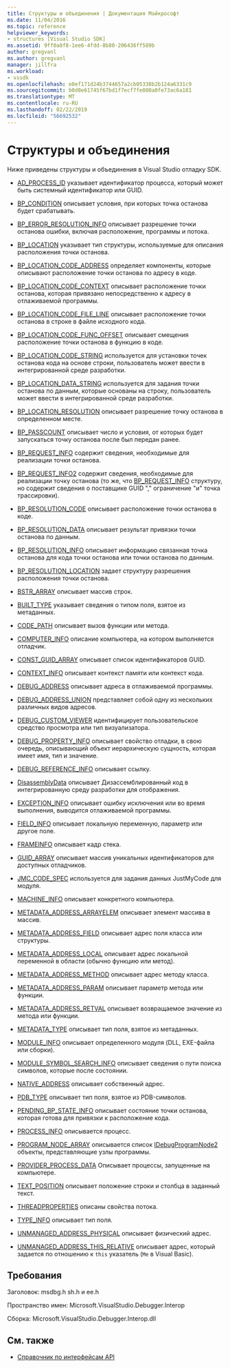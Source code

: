 ```yaml
---
title: Структуры и объединения | Документация Майкрософт
ms.date: 11/04/2016
ms.topic: reference
helpviewer_keywords:
- structures [Visual Studio SDK]
ms.assetid: 9ff0a8f8-1ee6-4fdd-8b80-206436ff589b
author: gregvanl
ms.author: gregvanl
manager: jillfra
ms.workload:
- vssdk
ms.openlocfilehash: e0ef171d24b3744657a2cb05338b2b124a6331c9
ms.sourcegitcommit: b0d8e61745f67bd1f7ecf7fe080a0fe73ac6a181
ms.translationtype: MT
ms.contentlocale: ru-RU
ms.lasthandoff: 02/22/2019
ms.locfileid: "56692532"
---
```

# <a name="structures-and-unions"></a>Структуры и объединения
Ниже приведены структуры и объединения в Visual Studio отладку SDK.

- [AD_PROCESS_ID](../../../extensibility/debugger/reference/ad-process-id.md) указывает идентификатор процесса, который может быть системный идентификатор или GUID.

- [BP_CONDITION](../../../extensibility/debugger/reference/bp-condition.md) описывает условия, при которых точка останова будет срабатывать.

- [BP_ERROR_RESOLUTION_INFO](../../../extensibility/debugger/reference/bp-error-resolution-info.md) описывает разрешение точки останова ошибки, включая расположение, программы и потока.

- [BP_LOCATION](../../../extensibility/debugger/reference/bp-location.md) указывает тип структуры, используемые для описания расположения точки останова.

- [BP_LOCATION_CODE_ADDRESS](../../../extensibility/debugger/reference/bp-location-code-address.md) определяет компоненты, которые описывают расположение точки останова по адресу в коде.

- [BP_LOCATION_CODE_CONTEXT](../../../extensibility/debugger/reference/bp-location-code-context.md) описывает расположение точки останова, которая привязано непосредственно к адресу в отлаживаемой программы.

- [BP_LOCATION_CODE_FILE_LINE](../../../extensibility/debugger/reference/bp-location-code-file-line.md) описывает расположение точки останова в строке в файле исходного кода.

- [BP_LOCATION_CODE_FUNC_OFFSET](../../../extensibility/debugger/reference/bp-location-code-func-offset.md) описывает смещения расположение точки останова в функцию в коде.

- [BP_LOCATION_CODE_STRING](../../../extensibility/debugger/reference/bp-location-code-string.md) используется для установки точек останова кода на основе строки, пользователь может ввести в интегрированной среде разработки.

- [BP_LOCATION_DATA_STRING](../../../extensibility/debugger/reference/bp-location-data-string.md) используется для задания точки останова по данным, которые основаны на строку, пользователь может ввести в интегрированной среде разработки.

- [BP_LOCATION_RESOLUTION](../../../extensibility/debugger/reference/bp-location-resolution.md) описывает разрешение точку останова в определенном месте.

- [BP_PASSCOUNT](../../../extensibility/debugger/reference/bp-passcount.md) описывает число и условия, от которых будет запускаться точку останова после был передан ранее.

- [BP_REQUEST_INFO](../../../extensibility/debugger/reference/bp-request-info.md) содержит сведения, необходимые для реализации точки останова.

- [BP_REQUEST_INFO2](../../../extensibility/debugger/reference/bp-request-info2.md) содержит сведения, необходимые для реализации точку останова (то же, что [BP_REQUEST_INFO](../../../extensibility/debugger/reference/bp-request-info.md) структуру, но содержит сведения о поставщике GUID "," ограничение "и" точка трассировки).

- [BP_RESOLUTION_CODE](../../../extensibility/debugger/reference/bp-resolution-code.md) описывает расположение точки останова в коде.

- [BP_RESOLUTION_DATA](../../../extensibility/debugger/reference/bp-resolution-data.md) описывает результат привязки точки останова по данным.

- [BP_RESOLUTION_INFO](../../../extensibility/debugger/reference/bp-resolution-info.md) описывает информацию связанная точка останова для кода точки останова или точки останова по данным.

- [BP_RESOLUTION_LOCATION](../../../extensibility/debugger/reference/bp-resolution-location.md) задает структуру разрешения расположения точки останова.

- [BSTR_ARRAY](../../../extensibility/debugger/reference/bstr-array.md) описывает массив строк.

- [BUILT_TYPE](../../../extensibility/debugger/reference/built-type.md) указывает сведения о типом поля, взятое из метаданных.

- [CODE_PATH](../../../extensibility/debugger/reference/code-path.md) описывает вызов функции или метода.

- [COMPUTER_INFO](../../../extensibility/debugger/reference/computer-info.md) описание компьютера, на котором выполняется отладчик.

- [CONST_GUID_ARRAY](../../../extensibility/debugger/reference/const-guid-array.md) описывает список идентификаторов GUID.

- [CONTEXT_INFO](../../../extensibility/debugger/reference/context-info.md) описывает контекст памяти или контекст кода.

- [DEBUG_ADDRESS](../../../extensibility/debugger/reference/debug-address.md) описывает адреса в отлаживаемой программы.

- [DEBUG_ADDRESS_UNION](../../../extensibility/debugger/reference/debug-address-union.md) представляет собой одну из нескольких различных видов адресов.

- [DEBUG_CUSTOM_VIEWER](../../../extensibility/debugger/reference/debug-custom-viewer.md) идентифицирует пользовательское средство просмотра или тип визуализатора.

- [DEBUG_PROPERTY_INFO](../../../extensibility/debugger/reference/debug-property-info.md) описывает свойство отладки, в свою очередь, описывающий объект иерархическую сущность, которая имеет имя, тип и значение.

- [DEBUG_REFERENCE_INFO](../../../extensibility/debugger/reference/debug-reference-info.md) описывает ссылку.

- [DisassemblyData](../../../extensibility/debugger/reference/disassemblydata.md) описывает Дизассемблированный код в интегрированную среду разработки для отображения.

- [EXCEPTION_INFO](../../../extensibility/debugger/reference/exception-info.md) описывает ошибку исключения или во время выполнения, выводится отлаживаемой программы.

- [FIELD_INFO](../../../extensibility/debugger/reference/field-info.md) описывает локальную переменную, параметр или другое поле.

- [FRAMEINFO](../../../extensibility/debugger/reference/frameinfo.md) описывает кадр стека.

- [GUID_ARRAY](../../../extensibility/debugger/reference/guid-array.md) описывает массив уникальных идентификаторов для доступных отладчиков.

- [JMC_CODE_SPEC](../../../extensibility/debugger/reference/jmc-code-spec.md) используется для задания данных JustMyCode для модуля.

- [MACHINE_INFO](../../../extensibility/debugger/reference/machine-info.md) описывает конкретного компьютера.

- [METADATA_ADDRESS_ARRAYELEM](../../../extensibility/debugger/reference/metadata-address-arrayelem.md) описывает элемент массива в массив.

- [METADATA_ADDRESS_FIELD](../../../extensibility/debugger/reference/metadata-address-field.md) описывает адрес поля класса или структуры.

- [METADATA_ADDRESS_LOCAL](../../../extensibility/debugger/reference/metadata-address-local.md) описывает адрес локальной переменной в области (обычно функцию или метод).

- [METADATA_ADDRESS_METHOD](../../../extensibility/debugger/reference/metadata-address-method.md) описывает адрес методу класса.

- [METADATA_ADDRESS_PARAM](../../../extensibility/debugger/reference/metadata-address-param.md) описывает параметр метода или функции.

- [METADATA_ADDRESS_RETVAL](../../../extensibility/debugger/reference/metadata-address-retval.md) описывает возвращаемое значение из метода или функции.

- [METADATA_TYPE](../../../extensibility/debugger/reference/metadata-type.md) описывает тип поля, взятое из метаданных.

- [MODULE_INFO](../../../extensibility/debugger/reference/module-info.md) описывает определенного модуля (DLL, EXE-файла или сборки).

- [MODULE_SYMBOL_SEARCH_INFO](../../../extensibility/debugger/reference/module-symbol-search-info.md) описывает сведения о пути поиска символов, которые после состоянии.

- [NATIVE_ADDRESS](../../../extensibility/debugger/reference/native-address.md) описывает собственный адрес.

- [PDB_TYPE](../../../extensibility/debugger/reference/pdb-type.md) описывает тип поля, взятое из PDB-символов.

- [PENDING_BP_STATE_INFO](../../../extensibility/debugger/reference/pending-bp-state-info.md) описывает состояние точки останова, которая готова для привязки к расположение кода.

- [PROCESS_INFO](../../../extensibility/debugger/reference/process-info.md) описывается процесс.

- [PROGRAM_NODE_ARRAY](../../../extensibility/debugger/reference/program-node-array.md) описывается список [IDebugProgramNode2](../../../extensibility/debugger/reference/idebugprogramnode2.md) объекты, представляющие узлы программы.

- [PROVIDER_PROCESS_DATA](../../../extensibility/debugger/reference/provider-process-data.md) Описывает процессы, запущенные на компьютере.

- [TEXT_POSITION](../../../extensibility/debugger/reference/text-position.md) описывает положение строки и столбца в заданный текст.

- [THREADPROPERTIES](../../../extensibility/debugger/reference/threadproperties.md) описаны свойства потока.

- [TYPE_INFO](../../../extensibility/debugger/reference/type-info.md) описывает тип поля.

- [UNMANAGED_ADDRESS_PHYSICAL](../../../extensibility/debugger/reference/unmanaged-address-physical.md) описывает физический адрес.

- [UNMANAGED_ADDRESS_THIS_RELATIVE](../../../extensibility/debugger/reference/unmanaged-address-this-relative.md) описывает адрес, который задается по отношению к `this` указатель (`Me` в Visual Basic).

## <a name="requirements"></a>Требования
 Заголовок: msdbg.h sh.h и ee.h

 Пространство имен: Microsoft.VisualStudio.Debugger.Interop

 Сборка: Microsoft.VisualStudio.Debugger.Interop.dll

## <a name="see-also"></a>См. также
- [Справочник по интерфейсам API](../../../extensibility/debugger/reference/api-reference-visual-studio-debugging.md)